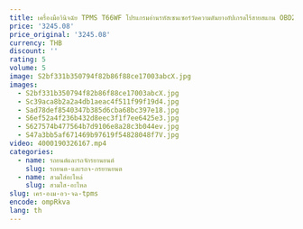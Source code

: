 ```yaml
---
title: เครื่องมือวินิจฉัย TPMS T66WF โปรแกรมอ่านรหัสเซนเซอร์วัดความดันยางอัปเกรดไร้สายสแกน OBD2บลูทูธไร้สาย
price: '3245.08'
price_original: '3245.08'
currency: THB
discount: ''
rating: 5
volume: 5
image: S2bf331b350794f82b86f88ce17003abcX.jpg
images:
  - S2bf331b350794f82b86f88ce17003abcX.jpg
  - Sc39aca8b2a2a4db1aeac4f511f99f19d4.jpg
  - Sad78def8540347b385d6cba68bc397e18.jpg
  - S6ef52a4f236b432d8eec3f1f7ee6425e3.jpg
  - S627574b477564b7d9106e8a28c3b044ev.jpg
  - S47a3bb5af671469b97619f54828048f7V.jpg
video: 4000190326167.mp4
categories:
  - name: รถยนต์และรถจักรยานยนต์
    slug: รถยนต-และรถจ-กรยานยนต
  - name: สวมใส่อะไหล่
    slug: สวมใส-อะไหล
slug: เคร-องม-อว-จฉ-tpms
encode: ompRkva
lang: th
---
```

  